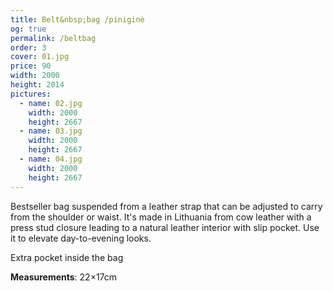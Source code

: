 ```yaml
---
title: Belt&nbsp;bag /piniginė
og: true
permalink: /beltbag
order: 3
cover: 01.jpg
price: 90
width: 2000
height: 2014
pictures:
  - name: 02.jpg
    width: 2000
    height: 2667
  - name: 03.jpg
    width: 2000
    height: 2667
  - name: 04.jpg
    width: 2000
    height: 2667
---
```


Bestseller bag suspended from a leather strap that can be adjusted to carry from the shoulder or waist. It's made in Lithuania from cow leather with a press stud closure leading to a natural leather interior with slip pocket. Use it to elevate day-to-evening looks.

Extra pocket inside the bag

**Measurements**: 22&times;17cm
